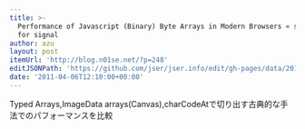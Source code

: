```yaml
---
title: >-
  Performance of Javascript (Binary) Byte Arrays in Modern Browsers « searching
  for signal
author: azu
layout: post
itemUrl: 'http://blog.n01se.net/?p=248'
editJSONPath: 'https://github.com/jser/jser.info/edit/gh-pages/data/2011/04/index.json'
date: '2011-04-06T12:10:00+00:00'
---
```

Typed Arrays,ImageData arrays(Canvas),charCodeAtで切り出す古典的な手法でのパフォーマンスを比較

